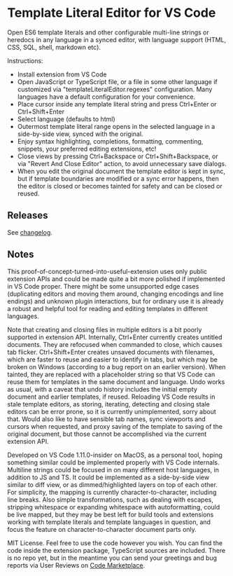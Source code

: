 # Template Literal Editor for VS Code

Open ES6 template literals and other configurable multi-line strings or heredocs in any language in a synced editor, with language support (HTML, CSS, SQL, shell, markdown etc).

Instructions:
- Install extension from VS Code
- Open JavaScript or TypeScript file, or a file in some other language if customized via "templateLiteralEditor.regexes" configuration. Many languages have a default configuration for your convenience.
- Place cursor inside any template literal string and press Ctrl+Enter or Ctrl+Shift+Enter
- Select language (defaults to html)
- Outermost template literal range opens in the selected language in a side-by-side view, synced with the original.
- Enjoy syntax highlighting, completions, formatting, commenting, snippets, your preferred editing extensions, etc!
- Close views by pressing Ctrl+Backspace or Ctrl+Shift+Backspace, or via "Revert And Close Editor" action, to avoid unnecessary save dialogs.
- When you edit the original document the template editor is kept in sync, but if template boundaries are modified or a sync error happens, then the editor is closed or becomes tainted for safety and can be closed or reused.

## Releases

See [changelog](https://marketplace.visualstudio.com/items/plievone.vscode-template-literal-editor/changelog).

## Notes

This proof-of-concept-turned-into-useful-extension uses only public extension APIs and could be made quite a bit more polished if implemented in VS Code proper. There might be some unsupported edge cases (duplicating editors and moving them around, changing encodings and line endings) and unknown plugin interactions, but for ordinary use it is already a robust and helpful tool for reading and editing templates in different languages.

Note that creating and closing files in multiple editors is a bit poorly supported in extension API. Internally, Ctrl+Enter currently creates untitled documents. They are refocused when commanded to close, which causes tab flicker. Ctrl+Shift+Enter creates unsaved documents with filenames, which are faster to reuse and easier to identify in tabs, but which may be broken on Windows (according to a bug report on an earlier version). When tainted, they are replaced with a placeholder string so that VS Code can reuse them for templates in the same document and language. Undo works as usual, with a caveat that undo history includes the initial empty document and earlier templates, if reused. Reloading VS Code results in stale template editors, as storing, iterating, detecting and closing stale editors can be error prone, so it is currently unimplemented, sorry about that. Would also like to have sensible tab names, sync viewports and cursors when requested, and proxy saving of the template to saving of the original document, but those cannot be accomplished via the current extension API.

Developed on VS Code 1.11.0-insider on MacOS, as a personal tool, hoping something similar could be implemented properly with VS Code internals. Multiline strings could be focused in on many different host languages, in addition to JS and TS. It could be implemented as a side-by-side view similar to diff view, or as dimmed/highlighted layers on top of each other. For simplicity, the mapping is currently character-to-character, including line breaks. Also simple transformations, such as dealing with escapes, stripping whitespace or expanding whitespace with autoformatting, could be live mapped, but they may be best left for build tools and extensions working with template literals and template languages in question, and focus the feature on character-to-character document parts only.

MIT License. Feel free to use the code however you wish. You can find the code inside the extension package, TypeScript sources are included. There is no repo yet, but in the meantime you can send your greetings and bug reports via User Reviews on [Code Marketplace](https://marketplace.visualstudio.com/items?itemName=plievone.vscode-template-literal-editor).
